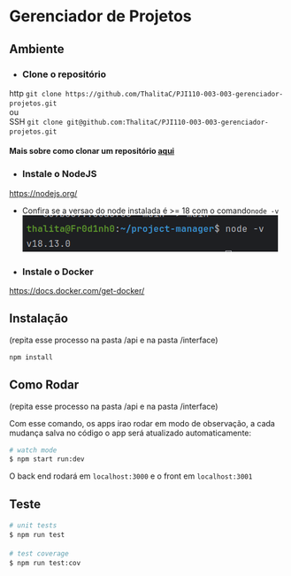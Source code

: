 # Gerenciador de Projetos

## Ambiente
- ### Clone o repositório
http ```git clone https://github.com/ThalitaC/PJI110-003-003-gerenciador-projetos.git```  
ou  
SSH ```git clone git@github.com:ThalitaC/PJI110-003-003-gerenciador-projetos.git```

#### Mais sobre como clonar um repositório [aqui](https://docs.github.com/pt/repositories/creating-and-managing-repositories/cloning-a-repository)

- ### Instale o NodeJS
https://nodejs.org/

 - Confira se a versao do node instalada é >= 18 com o comando```node -v```
![img.png](img.png)

- ### Instale o Docker
https://docs.docker.com/get-docker/

## Instalação
(repita esse processo na pasta /api e na pasta /interface)

```bash
npm install
```

## Como Rodar
(repita esse processo na pasta /api e na pasta /interface)

Com esse comando, os apps irao rodar em modo de observação, a cada mudança salva no código o app será atualizado automaticamente:
```bash
# watch mode
$ npm start run:dev
```

O back end rodará em ```localhost:3000``` e o front em ```localhost:3001```

## Teste

```bash
# unit tests
$ npm run test

# test coverage
$ npm run test:cov
```
